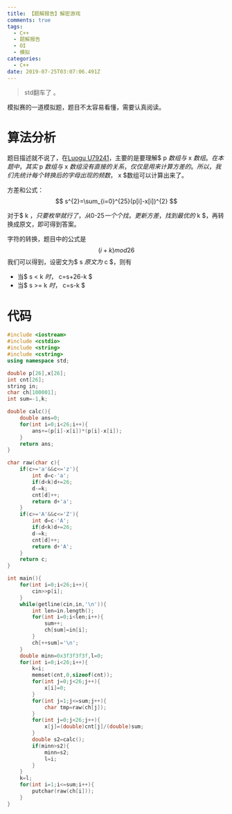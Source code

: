 ```yaml
---
title: 【题解报告】解密游戏
comments: true
tags:
  - C++
  - 题解报告
  - OI
  - 模拟
categories:
  - C++
date: 2019-07-25T03:07:06.491Z
---
```

> std翻车了。

模拟赛的一道模拟题，题目不太容易看懂，需要认真阅读。
<!-- more -->
# 算法分析
题目描述就不说了，在[Luogu U79241](https://www.luogu.org/problem/U79241)，主要的是要理解$ p $数组与$ x $数组。
在本题中，其实$ p $数组与$ x $数组没有直接的关系，仅仅是用来计算方差的。所以，我们先统计每个转换后的字母出现的频数，$ x $数组可以计算出来了。  

方差和公式：  
$$
s^{2}=\sum_{i=0}^{25}(p[i]-x[i])^{2}
$$

对于$ k $，只要枚举就行了，从$0-25$一个个找，更新方差，找到最优的$ k $，再转换成原文，即可得到答案。

字符的转换，题目中的公式是
$$
(i+k) mod 26 
$$
我们可以得到，设密文为$ s $原文为$ c $，则有
- 当$ s < k $时，$ c=s+26-k $
- 当$ s >= k $时，$ c=s-k $


# 代码
```cpp
#include <iostream>
#include <cstdio>
#include <string>
#include <cstring>
using namespace std;

double p[26],x[26];
int cnt[26];
string in;
char ch[100001];
int sum=-1,k;

double calc(){
    double ans=0;
    for(int i=0;i<26;i++){
        ans+=(p[i]-x[i])*(p[i]-x[i]);
    }
    return ans;
}

char raw(char c){
    if(c>='a'&&c<='z'){
        int d=c-'a';
        if(d<k)d+=26;
        d-=k;
        cnt[d]++;
        return d+'a';
    }
    if(c>='A'&&c<='Z'){
        int d=c-'A';
        if(d<k)d+=26;
        d-=k;
        cnt[d]++;
        return d+'A';
    }
    return c;
}

int main(){
    for(int i=0;i<26;i++){
        cin>>p[i];
    }
    while(getline(cin,in,'\n')){
        int len=in.length();
        for(int i=0;i<len;i++){
            sum++;
            ch[sum]=in[i];
        }
        ch[++sum]='\n';
    }
    double minn=0x3f3f3f3f,l=0;
    for(int i=0;i<26;i++){
        k=i;
        memset(cnt,0,sizeof(cnt));
        for(int j=0;j<26;j++){
            x[i]=0;
        }
        for(int j=1;j<=sum;j++){
            char tmp=raw(ch[j]);
        }
        for(int j=0;j<26;j++){
            x[j]=(double)cnt[j]/(double)sum;
        }
        double s2=calc();
        if(minn>s2){
            minn=s2;
            l=i;
        }
    }
    k=l;
    for(int i=1;i<=sum;i++){
        putchar(raw(ch[i]));
    }
}
```
